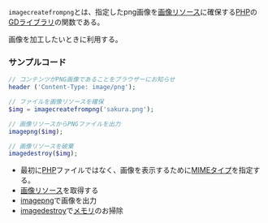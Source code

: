  

`imagecreatefrompng`とは、指定したpng画像を[画像リソース](画像リソース.md)に確保する[PHP](PHP.md)の[GDライブラリ](GDライブラリ.md)の関数である。

画像を加工したいときに利用する。

### サンプルコード
```php
// コンテンツがPNG画像であることをブラウザーにお知らせ
header ('Content-Type: image/png');

// ファイルを画像リソースを確保
$img = imagecreatefrompng('sakura.png');

// 画像リソースからPNGファイルを出力
imagepng($img);

// 画像リソースを破棄
imagedestroy($img);
```

- 最初に[PHP](PHP.md)ファイルではなく、画像を表示するために[MIMEタイプ](MIMEタイプ.md)を指定する。
- [画像リソース](画像リソース.md)を取得する
- [imagepng](imagepng.md)で画像を出力
- [imagedestroy](imagedestroy.md)で[メモリ](メモリ.md)のお掃除